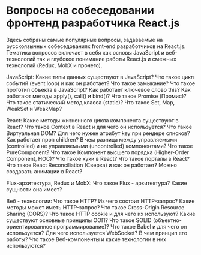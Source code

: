 # Вопросы на собеседовании фронтенд разработчика React.js

Здесь собраны самые популярные вопросы, задаваемые на русскоязычных собеседованиях front-end разработчиков на React.js. Тематика вопросов включает в себя как основы JavaScript и веб-технологий так и глубокое понимание работы React.js и смежных технологий (Redux, MobX и прочего).

JavaScript:
Какие типы данных существуют в JavaScript?
Что такое цикл событий (event loop) и как он работает?
Что такое замыкание?
Что такое прототип объекта в JavaScript?
Как работает ключевое слово this?
Как работают методы apply(), call() и bind()?
Что такое Promise (Промис)?
Что такое статический метод класса (static)?
Что такое Set, Map, WeakSet и WeakMap?

React:
Какие методы жизненного цикла компонента существуют в React?
Что такое Context в React и для чего он используется?
Что такое Виртуальная DOM?
Для чего нужен атрибут key при рендере списков?
Как работает проп children?
В чем разница между управляемыми (controlled) и не управляемыми (uncontrolled) компонентами?
Что такое PureComponent?
Что такое Компонент высшего порядка (Higher-Order Component, HOC)?
Что такое хуки в React?
Что такое порталы в React?
Что такое React Reconciliation (Cверка) и как он работает?
Можно создавать анимации в React?

Flux-архитектура, Redux и MobX:
Что такое Flux - архитектура? Какие сущности она имеет?

Веб - технологии:
Что такое HTTP?
Из чего состоит HTTP-запрос?
Какие методы может иметь HTTP-запрос?
Что такое Cross-Origin Resource Sharing (CORS)?
Что такое HTTP cookie и для чего их используют?
Какие существуют основные принципы ООП?
Что такое SOLID (объектно-ориентированное программирование)?
Что такое Babel и для чего он используется?
Для чего используется WebSocket? В чем принцип его работы?
Что такое Веб-компоненты и какие технологии в них используются?
